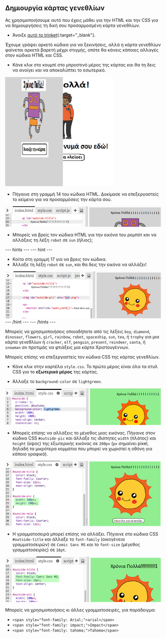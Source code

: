 ## Δημιουργία κάρτας γενεθλίων

Ας χρησιμοποιήσουμε αυτό που έχεις μάθει για την HTML και την CSS για να δημιουργήσεις τη δική σου προσαρμοσμένη κάρτα γενεθλίων.

+ Άνοιξε [αυτό το trinket](http://jumpto.cc/web-card){:target="_blank"}.

Έχουμε γράψει αρκετό κώδικα για να ξεκινήσεις, αλλά η κάρτα γενεθλίων φαίνεται αρκετά βαρετή μέχρι στιγμής, οπότε θα κάνεις κάποιες αλλαγές στον κώδικα HTML και CSS.

+ Κάνε κλικ στο κουμπί στο μπροστινό μέρος της κάρτας και θα τη δεις να ανοίγει και να αποκαλύπτει το εσωτερικό.

![screenshot](images/birthday-click.png)

+ Πήγαινε στη γραμμή 14 του κώδικα HTML. Δοκίμασε να επεξεργαστείς το κείμενο για να προσαρμόσεις την κάρτα σου.

![screenshot](images/birthday-card-html.png)

+ Μπορείς να βρείς τον κώδικα HTML για την εικόνα του ρομπότ και να αλλάξεις τη λέξη `robot` σε `sun` (ήλιος);

--- hints --- --- hint ---

+ Κοίτα στη γραμμή 17 για να βρεις τον κώδικα.
+ Άλλαξε τη λέξη `robot` σε `sun`, και θα δεις την εικόνα να αλλάζει!

![screenshot](images/birthday-card-sun.png) --- /hint --- --- /hints ---

Μπορείς να χρησιμοποιήσεις οποιαδήποτε από τις λέξεις `boy`, `diamond`, `dinosaur`, `flowers`, `girl`, `rainbow`, `robot`, `spaceship`, `sun`, `tea`, ή `trophy` για μια κάρτα γενεθλίων ή `cracker`, `elf`, `penguin`, `present`, `reindeer`, `santa`, ή `snowman` αν προτιμάς να φτιάξεις μια κάρτα Χριστουγέννων.

Μπορείς επίσης να επεξεργαστείς τον κώδικα CSS της κάρτας γενεθλίων.

+ Κάνε κλικ στην καρτέλα `style.css`. Το πρώτο μέρος είναι όλα τα στυλ CSS για το **εξωτερικό μέρος** της κάρτας.

+ Άλλαξε το `background-color` σε `lightgreen`.

![screenshot](images/birthday-card-outside.png)

+ Μπορείς επίσης να αλλάξεις το μέγεθος μιας εικόνας. Πήγαινε στον κώδικα CSS `#outside-pic` και άλλαξε τις ιδιότητες `width` (πλάτος) και `height` (ύψος) της εξωτερικής εικόνας σε `200px` (`px` σημαίνει pixel, δηλαδή τα μικρότερα κομμάτια που μπορεί να χωριστεί η οθόνη για κάποιο γραφικό).

![screenshot](images/birthday-card-size.png)

+ Η γραμματοσειρά μπορεί επίσης να αλλάξει. Πήγαινε στο κώδικα CSS `#outside-title` και άλλαξε το `font-family` (οικογένεια γραμματοσειρών) σε `Comic Sans MS` και το `font-size` (μέγεθος γραμματοσειράς) σε `16pt`.

![screenshot](images/birthday-card-font.png)

Μπορείς να χρησιμοποιήσεις κι άλλες γραμματοσειρές, για παράδειγμα:

+ `<span style="font-family: Arial;">arial</span>`
+ `<span style="font-family: impact;">Impact</span>`
+ `<span style="font-family: tahoma;">Tahoma</span>`